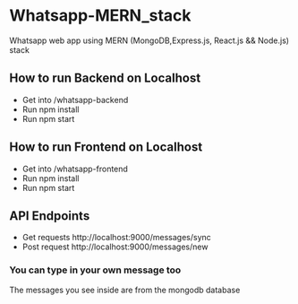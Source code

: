 # Whatsapp-MERN_stack
Whatsapp web app using MERN (MongoDB,Express.js, React.js && Node.js) stack

## How to run Backend on Localhost
- Get into /whatsapp-backend
- Run npm install
- Run npm start

## How to run Frontend on Localhost
- Get into /whatsapp-frontend
- Run npm install
- Run npm start 

## API Endpoints
- Get requests http://localhost:9000/messages/sync
- Post request http://localhost:9000/messages/new 

### You can type in your own message too 
The messages you see inside are from the mongodb database


